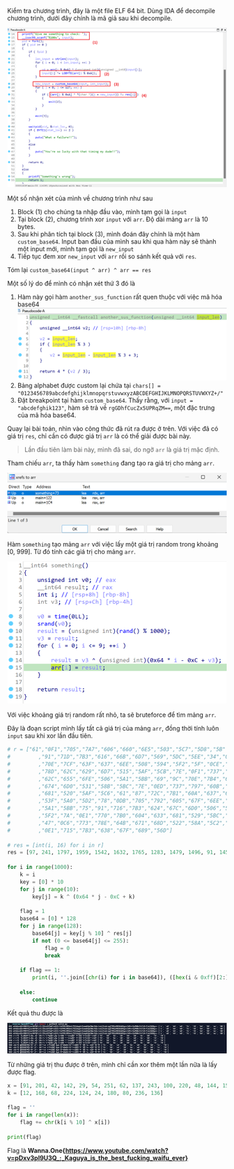 Kiểm tra chương trình, đây là một file ELF 64 bit. Dùng IDA để decompile chương trình, dưới đây chính là mã giả sau khi decompile. 

![Alt text](./images/image-1.png)

Một số nhận xét của mình về chương trình như sau 
1. Block (1) cho chúng ta nhập đầu vào, mình tạm gọi là `input`
2. Tại block (2), chương trình xor `input` với `arr`. Độ dài mảng `arr` là 10 bytes. 
3. Sau khi phân tích tại block (3), mình đoán đây chính là một hàm `custom_base64`. Input ban đầu của mình sau khi qua hàm này sẽ thành một input mới, mình tạm gọi là `new_input`
4. Tiếp tục đem xor `new_input` với `arr` rồi so sánh kết quả với `res`. 

Tóm lại `custom_base64(input ^ arr) ^ arr == res`

Một số lý do để mình có nhận xét thứ 3 đó là 
1. Hàm này gọi hàm `another_sus_function` rất quen thuộc với việc mã hóa base64 
![Alt text](./images/image-2.png)
2. Bảng alphabet được custom lại chứa tại `chars[] = "0123456789abcdefghijklmnopqrstuvwxyzABCDEFGHIJKLMNOPQRSTUVWXYZ+/"`
3. Đặt breakpoint tại hàm `custom_base64`. Thấy rằng, với `input = "abcdefghik123"`, hàm sẽ trả về `rgGDhfCucZx5UPRqZM==`, một đặc trưng của mã hóa base64. 

Quay lại bài toán, nhìn vào công thức đã rút ra được ở trên. Với việc đã có giá trị `res`, chỉ cần có được giá trị `arr` là có thể giải được bài này. 

> Lần đầu tiên làm bài này, mình đã sai, do ngỡ `arr` là giá trị mặc định. 

Tham chiếu `arr`, ta thấy hàm `something` đang tạo ra giá trị cho mảng `arr`. 

![Alt text](./images/image-3.png)

Hàm `something` tạo mảng `arr` với việc lấy một giá trị random trong khoảng [0, 999]. Từ đó tính các giá trị cho mảng `arr`. 

![Alt text](./images/image-4.png)

Với việc khoảng giá trị random rất nhỏ, ta sẽ bruteforce để tìm mảng `arr`. 

Đây là đoạn script mình lấy tất cả giá trị của mảng `arr`, đồng thời tính luôn `input` sau khi xor lần đầu tiên. 

```python
# r = ["61","0F1","705","7A7","606","660","6E5","503","5C7","5D8","5B"
#         ,"91","71D","7B3","616","66B","6D7","569","5DC","5EE","34","0EE"
#         ,"70E","7CF","63F","637","6EE","508","594","5F2","5F","0CE","776"
#         ,"78D","62C","629","6D7","515","5AF","5CB","7E","0F1","737","7A6"
#         ,"62C","655","6FE","506","5A1","5BB","69","9C","70E","7B4","63B"
#         ,"674","6D0","531","58B","5BC","7E","0ED","737","797","60B","67A"
#         ,"681","520","5AF","5C6","61","87","72C","7B1","60A","637","6D7"
#         ,"53F","5A0","5D2","78","0DB","705","792","605","67F","6EE","567"
#         ,"5A1","5BB","75","91","716","7B3","624","67C","6D0","506","58B"
#         ,"5F2","7A","0E1","770","7B0","604","633","681","529","5BC","5C6"
#         ,"47","0C6","773","78E","64B","671","68D","522","58A","5C2","79"
#         ,"0E1","715","7B3","638","67F","689","56D"]

# res = [int(i, 16) for i in r]
res = [97, 241, 1797, 1959, 1542, 1632, 1765, 1283, 1479, 1496, 91, 145, 1821, 1971, 1558, 1643, 1751, 1385, 1500, 1518, 52, 238, 1806,     1999, 1599, 1591, 1774, 1288, 1428, 1522, 95, 206, 1910, 1933, 1580, 1577, 1751, 1301, 1455, 1483, 126, 241, 1847, 1958, 1580, 1621, 1790, 1286, 1441, 1467, 105, 156, 1806, 1972, 1595, 1652, 1744, 1329, 1419, 1468, 126, 237, 1847, 1943, 1547, 1658, 1665, 1312, 1455, 1478, 97, 135, 1836, 1969, 1546, 1591, 1751, 1343, 1440, 1490, 120, 219, 1797, 1938, 1541, 1663, 1774, 1383, 1441, 1467, 117, 145, 1814, 1971, 1572, 1660, 1744, 1286, 1419, 1522, 122, 225, 1904, 1968, 1540, 1587, 1665, 1321, 1468, 1478, 71, 198, 1907, 1934, 1611, 1649, 1677, 1314, 1418, 1474, 121, 225, 1813, 1971, 1592, 1663, 1673, 1389]

for i in range(1000):
    k = i 
    key = [0] * 10
    for j in range(10): 
        key[j] = k ^ (0x64 * j - 0xC + k)

    flag = 1 
    base64 = [0] * 128
    for j in range(128):
        base64[j] = key[j % 10] ^ res[j]
        if not (0 <= base64[j] <= 255):
            flag = 0 
            break
    
    if flag == 1:
        print(i, ''.join([chr(i) for i in base64]), ([hex(i & 0xff)[2:] for i in key]))

    else:
        continue
```

Kết quả thu được là 

![Alt text](./images/image-5.png)

Từ những giá trị thu được ở trên, mình chỉ cần xor thêm một lần nữa là lấy được flag. 

```python
x = [91, 201, 42, 142, 29, 54, 251, 62, 137, 243, 100, 220, 48, 144, 15, 34, 155, 127, 155, 255, 123, 134, 61, 143, 9, 108, 193, 50, 137, 166, 111, 199, 41, 207, 11, 121, 192, 51, 132, 183, 122, 149, 52, 164, 4, 110, 135, 32, 128, 177, 89, 155, 21, 191, 71, 71, 255, 49, 139, 253, 117, 201, 27, 137, 15, 71, 192, 56, 137, 215, 110, 205, 55, 148, 35, 126, 193, 51, 135, 225, 98, 207, 27, 151, 29, 113, 210, 37, 179, 237, 122, 205, 54, 157]
k = [12, 168, 68, 224, 124, 24, 180, 80, 236, 136]

flag = ''
for i in range(len(x)): 
    flag += chr(k[i % 10] ^ x[i])

print(flag)
```

Flag là **Wanna.One{https://www.youtube.com/watch?v=pDxv3pl9U3Q_;_Kaguya_is_the_best_fucking_waifu_ever}**